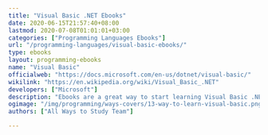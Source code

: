 ```yaml
---
title: "Visual Basic .NET Ebooks"
date: 2020-06-15T21:57:40+08:00
lastmod: 2020-07-08T01:01:01+03:00
categories: ["Programming Languages Ebooks"]
url: "/programming-languages/visual-basic-ebooks/"
type: ebooks
layout: programming-ebooks
name: "Visual Basic"
officialweb: "https://docs.microsoft.com/en-us/dotnet/visual-basic/"
wikilink: "https://en.wikipedia.org/wiki/Visual_Basic_.NET"
developers: ["Microsoft"]
description: "Ebooks are a great way to start learning Visual Basic .NET programming, download and read your ebooks for Visual Basic .NET on any device, free & paid versions are both available."
ogimage: "/img/programming/ways-covers/13-way-to-learn-visual-basic.png"
authors: ["All Ways to Study Team"]

---
```


